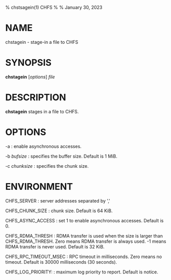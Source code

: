 % chstsagein(1) CHFS
%
% January 30, 2023

# NAME
chstagein - stage-in a file to CHFS

# SYNOPSIS
**chstagein** [_options_] _file_

# DESCRIPTION
**chstagein** stages in a file to CHFS.

# OPTIONS
-a
: enable asynchronous accesses.

-b _bufsize_
: specifies the buffer size.  Default is 1 MiB.

-c _chunksize_
: specifies the chunk size.

# ENVIRONMENT
CHFS_SERVER
: server addresses separated by ','

CHFS_CHUNK_SIZE
: chunk size.  Default is 64 KiB.

CHFS_ASYNC_ACCESS
: set 1 to enable asynchronous accesses.  Default is 0.

CHFS_RDMA_THRESH
: RDMA transfer is used when the size is larger than CHFS_RDMA_THRESH.  Zero means RDMA transfer is always used.  -1 means RDMA transfer is never used.  Default is 32 KiB.

CHFS_RPC_TIMEOUT_MSEC
: RPC timeout in milliseconds.  Zero means no timeout.  Default is 30000 milliseconds (30 seconds).

CHFS_LOG_PRIORITY:
: maximum log priority to report.  Default is notice.
